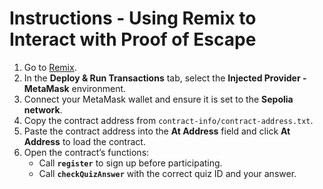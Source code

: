 #  Instructions - Using Remix to Interact with Proof of Escape

1. Go to [Remix](https://remix.ethereum.org).
2. In the **Deploy & Run Transactions** tab, select the **Injected Provider - MetaMask** environment.
3. Connect your MetaMask wallet and ensure it is set to the **Sepolia network**.
4. Copy the contract address from `contract-info/contract-address.txt`.
5. Paste the contract address into the **At Address** field and click **At Address** to load the contract.
6. Open the contract’s functions:
   - Call **`register`** to sign up before participating.
   - Call **`checkQuizAnswer`** with the correct quiz ID and your answer.
